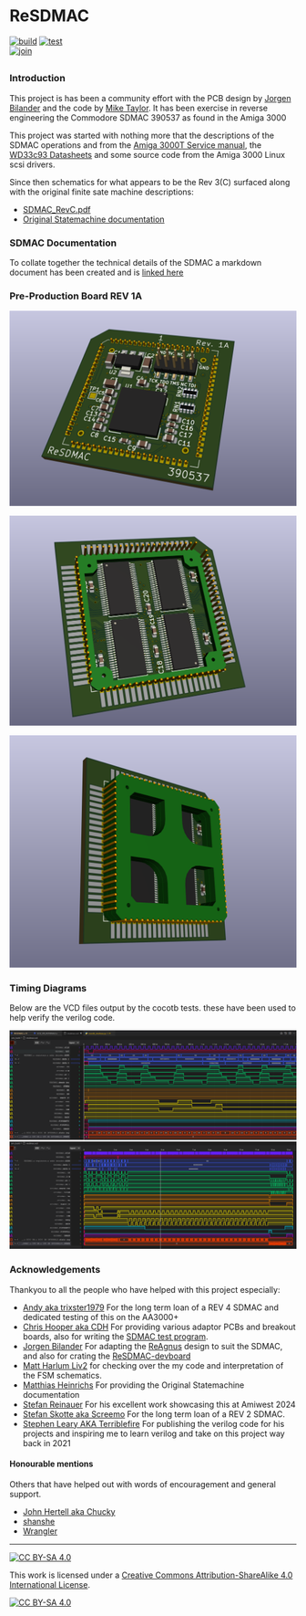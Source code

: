 # ReSDMAC

[![build](https://github.com/mbtaylor1982/RE-SDMAC/actions/workflows/build.yml/badge.svg)](https://github.com/mbtaylor1982/RE-SDMAC/actions/workflows/build.yml)
[![test](https://github.com/mbtaylor1982/ReSDMAC/actions/workflows/test.yml/badge.svg)](https://github.com/mbtaylor1982/ReSDMAC/actions/workflows/test.yml)  
[![join](https://dcbadge.limes.pink/api/server/https://discord.gg/NezUTSZwJ8)](https://discord.gg/NezUTSZwJ8)

##

### Introduction

This project is has been a community effort with the PCB design by [Jorgen Bilander](https://github.com/jbilander) and the code by [Mike Taylor](https://github.com/mbtaylor1982). It has been exercise in reverse engineering the Commodore SDMAC 390537 as found in the Amiga 3000

This project was started with nothing more that the descriptions of the SDMAC operations and from the [Amiga 3000T Service manual](Docs/Commodore/Commodore_A3000T_Service_Manual.pdf), the [WD33c93 Datasheets](Docs/WD33C93/WD33C93B_WesternDigital.pdf) and some source code from the Amiga 3000 Linux scsi drivers.

Since then schematics for what appears to be the Rev 3(C) surfaced along with the original finite sate machine descriptions:

- [SDMAC_RevC.pdf](Docs/Commodore/SDMAC_RevC.pdf)
- [Original Statemachine documentation](https://github.com/mbtaylor1982/ReSDMAC/issues/8)

### SDMAC Documentation

To collate together the technical details of the SDMAC a markdown document has been created and is [linked here](Docs/SDMAC.md)

### Pre-Production Board REV 1A

![ReSDMAC Rev1a Front](assets/ReSDMAC_Rev1aFront.png "ReSDMAC Rev1a Front")

![ReSDMAC Rev1a Back](assets/ReSDMAC_Rev1aBack.png "ReSDMAC Rev1a back")

![ReSDMAC Rev1a Plug](assets/ReSDMAC_Rev1aPlug.png "ReSDMAC Rev1a Plug")

### Timing Diagrams

 Below are the VCD files output by the cocotb tests. these have been used to help verify the verilog code.

![Register access timing](assets/VCD1.png "Register access timing")
![DMA cycle timing](assets/VCD2.png "DMA cycle timing")

### Acknowledgements

Thankyou to all the people who have helped with this project especially:

- [Andy aka trixster1979](https://github.com/trixster1979) For the long term loan of a REV 4 SDMAC and dedicated testing of this on the AA3000+
- [Chris Hooper aka CDH](https://github.com/cdhooper) For providing various adaptor PCBs and breakout boards, also for writing the [SDMAC test program](https://github.com/cdhooper/amiga_sdmac_test).
- [Jorgen Bilander](https://github.com/jbilander) For adapting the [ReAgnus](https://github.com/jbilander/ReAgnus) design to suit the SDMAC, and also for crating the [ReSDMAC-devboard](https://github.com/jbilander/ReSDMAC-devboard)
- [Matt Harlum Liv2](https://github.com/LIV2) for checking over the my code and interpretation of the FSM schematics.
- [Matthias Heinrichs](https://github.com/MHeinrichs) For providing the Original Statemachine documentation
- [Stefan Reinauer](https://github.com/reinauer) For his excellent work showcasing this at Amiwest 2024
- [Stefan Skotte aka Screemo](https://github.com/stefanskotte) For the long term loan of a REV 2 SDMAC.
- [Stephen Leary AKA Terriblefire](https://github.com/terriblefire/) For publishing the verilog code for his projects and inspiring me to learn verilog and take on this project way back in 2021

#### Honourable mentions

Others that have helped out with words of encouragement and general support.

- [John Hertell aka Chucky](https://github.com/ChuckyGang)
- [shanshe](https://github.com/shanshe)
- [Wrangler](https://github.com/Wrangler491)

***
[![CC BY-SA 4.0][cc-by-sa-shield]][cc-by-sa]

This work is licensed under a
[Creative Commons Attribution-ShareAlike 4.0 International License][cc-by-sa].

[![CC BY-SA 4.0][cc-by-sa-image]][cc-by-sa]

[cc-by-sa]: http://creativecommons.org/licenses/by-sa/4.0/
[cc-by-sa-image]: https://licensebuttons.net/l/by-sa/4.0/88x31.png
[cc-by-sa-shield]: https://img.shields.io/badge/License-CC%20BY--SA%204.0-lightgrey.svg
